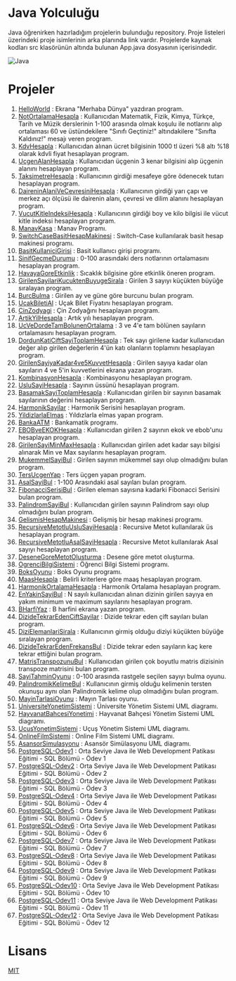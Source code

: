 # Java Yolculuğu
Java öğrenirken hazırladığım projelerin bulunduğu repository. Proje listeleri üzerindeki proje isimlerinin arka planında link vardır. Projelerde kaynak kodları src klasörünün altında bulunan App.java dosyasının içerisindedir.

![Java](https://www.mediaclick.com.tr/application/files/6816/8130/9538/java.png)

# Projeler
1. [HelloWorld](https://github.com/EkojeaNx/JavaRoadMapProjects/tree/main/HelloWorld) : Ekrana "Merhaba Dünya" yazdıran program.
2. [NotOrtalamaHesapla](https://github.com/EkojeaNx/JavaRoadMapProjects/tree/main/NotOrtalamaHesapla) : Kullanıcıdan Matematik, Fizik, Kimya, Türkçe, Tarih ve Müzik derslerinin 1-100 arasında olmak koşulu ile notlarını alıp ortalaması 60 ve üstündekilere "Sınıfı Geçtiniz!" altındakilere "Sınıfta Kaldınız!" mesajı veren program.
3. [KdvHesapla](https://github.com/EkojeaNx/JavaRoadMapProjects/tree/main/KdvHesapla) : Kullanıcıdan alınan ücret bilgisinin 1000 tl üzeri %8 altı %18 olarak kdvli fiyat hesaplayan program.
4. [UcgenAlanHesapla](https://github.com/EkojeaNx/JavaRoadMapProjects/tree/main/UcgenAlanHesapla)
: Kullanıcıdan üçgenin 3 kenar bilgisini alıp üçgenin alanını hesaplayan program.
5. [TaksimetreHesapla](https://github.com/EkojeaNx/JavaRoadMapProjects/tree/main/TaksimetreHesapla) : Kullanıcının girdiği mesafeye göre ödenecek tutarı hesaplayan program.
6. [DaireninAlaniVeCevresiniHesapla](https://github.com/EkojeaNx/JavaRoadMapProjects/tree/main/DaireninAlaniVeCevresiniHesapla) : Kullanıcının girdiği yarı çapı ve merkez açı ölçüsü ile dairenin alanı, çevresi ve dilim alanını hesaplayan program.
7. [VucutKitleIndeksiHesapla](https://github.com/EkojeaNx/JavaRoadMapProjects/tree/main/VucutKitleIndeksiHesapla) : Kullanıcının girdiği boy ve kilo bilgisi ile vücut kitle indeksi hesaplayan program.
8. [ManavKasa](https://github.com/EkojeaNx/JavaRoadMapProjects/tree/main/ManavKasa) : Manav Programı.
9. [SwitchCaseBasitHesapMakinesi](https://github.com/EkojeaNx/JavaRoadMapProjects/tree/main/SwitchCaseBasitHesapMakinesi) : Switch-Case kullanılarak basit hesap makinesi programı.
10. [BasitKullaniciGirisi](https://github.com/EkojeaNx/JavaRoadMapProjects/tree/main/BasitKullaniciGirisi) : Basit kullanıcı girişi programı.
11. [SinifGecmeDurumu](https://github.com/EkojeaNx/JavaRoadMapProjects/tree/main/SinifGecmeDurumu) : 0-100 arasındaki ders notlarının ortalamasını hesaplayan program.
12. [HavayaGoreEtkinlik](https://github.com/EkojeaNx/JavaRoadMapProjects/tree/main/HavayaGoreEtkinlik) : Sıcaklık bilgisine göre etkinlik öneren program.
13. [GirilenSayilariKucuktenBuyugeSirala](https://github.com/EkojeaNx/JavaRoadMapProjects/tree/main/GirilenSayilariKucuktenBuyugeSirala) : Girilen 3 sayıyı küçükten büyüğe sıralayan program.
14. [BurcBulma](https://github.com/EkojeaNx/JavaRoadMapProjects/tree/main/BurcBulma) : Girilen ay ve güne göre burcunu bulan program.
15. [UcakBiletiAl](https://github.com/EkojeaNx/JavaRoadMapProjects/tree/main/UcakBiletiAl) : Uçak Bilet Fiyatını hesaplayan program.
16. [CinZodyagi](https://github.com/EkojeaNx/JavaRoadMapProjects/tree/main/CinZodyagi) : Çin Zodyağını hesaplayan program.
17. [ArtikYilHesapla](https://github.com/EkojeaNx/JavaRoadMapProjects/tree/main/ArtikYilHesapla) : Artık yılı hesaplayan program.
18. [UcVeDordeTamBolunenOrtalama](https://github.com/EkojeaNx/JavaRoadMapProjects/tree/main/UcVeDordeTamBolunenOrtalama) : 3 ve 4'e tam bölünen sayıların ortalamasını hesaplayan program.
19. [DordunKatiCiftSayiToplamHesapla](https://github.com/EkojeaNx/JavaRoadMapProjects/tree/main/DordunKatiCiftSayiToplamHesapla) : Tek sayı girilene kadar kullanıcıdan değer alıp girilen değerlerin 4'ün katı olanların toplamını hesaplayan program.
20. [GirilenSayiyaKadar4ve5KuvvetHesapla](https://github.com/EkojeaNx/JavaRoadMapProjects/tree/main/GirilenSayiyaKadar4ve5KuvvetHesapla) : Girilen sayıya kadar olan sayıların 4 ve 5'in kuvvetlerini ekrana yazan program.
21. [KombinasyonHesapla](https://github.com/EkojeaNx/JavaRoadMapProjects/tree/main/KombinasyonHesapla) : Kombinasyonu hesaplayan program.
22. [UsluSayiHesapla](https://github.com/EkojeaNx/JavaRoadMapProjects/tree/main/UsluSayiHesapla) : Sayının üssünü hesaplayan program.
23. [BasamakSayiToplamHesapla](https://github.com/EkojeaNx/JavaRoadMapProjects/tree/main/BasamakSayiToplamHesapla) : Kullanıcıdan girilen bir sayının basamak sayılarının değerini hesaplayan program.
24. [HarmonikSayilar](https://github.com/EkojeaNx/JavaRoadMapProjects/tree/main/HarmonikSayilar) : Harmonik Serisini hesaplayan program.
25. [YildizlarlaElmas](https://github.com/EkojeaNx/JavaRoadMapProjects/tree/main/YildizlarlaElmas) : Yıldızlarla elmas yapan program.
26. [BankaATM](https://github.com/EkojeaNx/JavaRoadMapProjects/tree/main/BankaATM) : Bankamatik programı.
27. [EBOBveEKOKHesapla](https://github.com/EkojeaNx/JavaRoadMapProjects/tree/main/EBOBveEKOKHesapla) : Kullanıcıdan girilen 2 sayının ekok ve ebob'unu hesaplayan program.
28. [GirilenSayiMinMaxHesapla](https://github.com/EkojeaNx/JavaRoadMapProjects/tree/main/GirilenSayiMinMaxHesapla) : Kullanıcıdan girilen adet kadar sayı bilgisi alınarak Min ve Max sayılarını hesaplayan program.
29. [MukemmelSayiBul](https://github.com/EkojeaNx/JavaRoadMapProjects/tree/main/MukemmelSayiBul) : Girilen sayının mükemmel sayı olup olmadığını bulan program.
30. [TersUcgenYap](https://github.com/EkojeaNx/JavaRoadMapProjects/tree/main/TersUcgenYap) : Ters üçgen yapan program.
31. [AsalSayiBul](https://github.com/EkojeaNx/JavaRoadMapProjects/tree/main/AsalSayiBul) : 1-100 Arasındaki asal sayıları bulan program.
32. [FibonacciSerisiBul](https://github.com/EkojeaNx/JavaRoadMapProjects/tree/main/FibonacciSerisiBul) : Girilen eleman sayısına kadarki Fibonacci Serisini bulan program.
33. [PalindromSayiBul](https://github.com/EkojeaNx/JavaRoadMapProjects/tree/main/PalindromSayiBul) : Kullanıcıdan girilen sayının Palindrom sayı olup olmadığını bulan program.
34. [GelismisHesapMakinesi](https://github.com/EkojeaNx/JavaRoadMapProjects/tree/main/GelismisHesapMakinesi) : Gelişmiş bir hesap makinesi programı.
35. [RecursiveMetotluUsluSayiHesapla](https://github.com/EkojeaNx/JavaRoadMapProjects/tree/main/RecursiveMetotluUsluSayiHesapla) : Recursive Metot kullanılarak üs hesaplayan program.
36. [RecursiveMetotluAsalSayiHesapla](https://github.com/EkojeaNx/JavaRoadMapProjects/tree/main/RecursiveMetotluAsalSayiHesapla) : Recursive Metot kullanılarak Asal sayıyı hesaplayan program.
37. [DeseneGoreMetotOlusturma](https://github.com/EkojeaNx/JavaRoadMapProjects/tree/main/DeseneGoreMetotOlusturma) : Desene göre metot oluşturma.
38. [OgrenciBilgiSistemi](https://github.com/EkojeaNx/JavaRoadMapProjects/tree/main/OgrenciBilgiSistemi) : Öğrenci Bilgi Sistemi programı.
39. [BoksOyunu](https://github.com/EkojeaNx/JavaRoadMapProjects/tree/main/BoksOyunu) : Boks Oyunu programı.
40. [MaasHesapla](https://github.com/EkojeaNx/JavaRoadMapProjects/tree/main/MaasHesapla) : Belirli kriterlere göre maaş hesaplayan program.
41. [HarmonikOrtalamaHesapla](https://github.com/EkojeaNx/JavaRoadMapProjects/tree/main/HarmonikOrtalamaHesapla) : Harmonik Ortalama hesaplayan program.
42. [EnYakinSayiBul](https://github.com/EkojeaNx/JavaRoadMapProjects/tree/main/EnYakinSayiBul) : N sayılı kullanıcıdan alınan dizinin girilen sayıya en yakım minimum ve maximum sayılarını hesaplayan program.
43. [BHarfiYaz](https://github.com/EkojeaNx/JavaRoadMapProjects/tree/main/BHarfiYaz) : B harfini ekrana yazan program.
44. [DizideTekrarEdenCiftSayilar](https://github.com/EkojeaNx/JavaRoadMapProjects/tree/main/DizideTekrarEdenCiftSayilar) : Dizide tekrar eden çift sayıları bulan program.
45. [DiziElemanlariSirala](https://github.com/EkojeaNx/JavaRoadMapProjects/tree/main/DiziElemanlariSirala) : Kullanıcının girmiş olduğu diziyi küçükten büyüğe sıralayan program.
46. [DizideTekrarEdenFrekansBul](https://github.com/EkojeaNx/JavaRoadMapProjects/tree/main/DizideTekrarEdenFrekansBul) : Dizide tekrar eden sayıların kaç kere tekrar ettiğini bulan program.
47. [MatrisTranspozunuBul](https://github.com/EkojeaNx/JavaRoadMapProjects/tree/main/MatrisTranspozunuBul) : Kullanıcıdan girilen çok boyutlu matris dizisinin transpoze matrisini bulan program.
48. [SayiTahminOyunu](https://github.com/EkojeaNx/JavaRoadMapProjects/tree/main/SayiTahminOyunu) : 0-100 arasında rastgele seçilen sayıyı bulma oyunu.
49. [PalindromikKelimeBul](https://github.com/EkojeaNx/JavaRoadMapProjects/tree/main/PalindromikKelimeBul) : Kullanıcının girmiş olduğu kelimenin tersten okunuşu aynı olan Palindromik kelime olup olmadığını bulan program.
50. [MayinTarlasiOyunu](https://github.com/EkojeaNx/JavaRoadMapProjects/tree/EkojeaN/MayinTarlasiOyunu) : Mayın Tarlası oyunu.
51. [UniversiteYonetimSistemi](https://github.com/EkojeaNx/JavaRoadMapProjects/blob/EkojeaN/UniversiteYonetimSistemi/UniversiteYonetimSistemiUML.drawio.png) : Üniversite Yönetim Sistemi UML diagramı.
52. [HayvanatBahcesiYonetimi](https://github.com/EkojeaNx/JavaRoadMapProjects/blob/EkojeaN/HayvanatBahcesiYonetimi/HayvanatBahcesiYonetimi.drawio.png) : Hayvanat Bahçesi Yönetim Sistemi UML diagramı.
53. [UcusYonetimSistemi](https://github.com/EkojeaNx/JavaRoadMapProjects/blob/EkojeaN/UcusYonetimSistemi/UcusYonetimSistemi.drawio.png) : Uçuş Yönetim Sistemi UML diagramı.
54. [OnlineFilmSistemi](https://github.com/EkojeaNx/JavaRoadMapProjects/blob/EkojeaN/OnlineFilmSistemi/OnlineFilmSistemi.drawio.png) : Online Film Sistemi UML diagramı.
55. [AsansorSimulasyonu](https://github.com/EkojeaNx/JavaRoadMapProjects/blob/EkojeaN/AsansorSimulasyonu/AsansorSimulasyonu.drawio.png) : Asansör Simülasyonu UML diagramı.
56. [PostgreSQL-Odev1](https://github.com/EkojeaNx/JavaRoadMapProjects/blob/EkojeaN/PostgreSQL/Odev1.sql) : Orta Seviye Java ile Web Development Patikası Eğitimi - SQL Bölümü - Ödev 1
57. [PostgreSQL-Odev2](https://github.com/EkojeaNx/JavaRoadMapProjects/blob/EkojeaN/PostgreSQL/Odev2.sql) : Orta Seviye Java ile Web Development Patikası Eğitimi - SQL Bölümü - Ödev 2
58. [PostgreSQL-Odev3](https://github.com/EkojeaNx/JavaRoadMapProjects/blob/EkojeaN/PostgreSQL/Odev3.sql) : Orta Seviye Java ile Web Development Patikası Eğitimi - SQL Bölümü - Ödev 3
59. [PostgreSQL-Odev4](https://github.com/EkojeaNx/JavaRoadMapProjects/blob/EkojeaN/PostgreSQL/Odev4.sql) : Orta Seviye Java ile Web Development Patikası Eğitimi - SQL Bölümü - Ödev 4
60. [PostgreSQL-Odev5](https://github.com/EkojeaNx/JavaRoadMapProjects/blob/EkojeaN/PostgreSQL/Odev5.sql) : Orta Seviye Java ile Web Development Patikası Eğitimi - SQL Bölümü - Ödev 5
61. [PostgreSQL-Odev6](https://github.com/EkojeaNx/JavaRoadMapProjects/blob/EkojeaN/PostgreSQL/Odev6.sql) : Orta Seviye Java ile Web Development Patikası Eğitimi - SQL Bölümü - Ödev 6
62. [PostgreSQL-Odev7](https://github.com/EkojeaNx/JavaRoadMapProjects/blob/EkojeaN/PostgreSQL/Odev7.sql) : Orta Seviye Java ile Web Development Patikası Eğitimi - SQL Bölümü - Ödev 7
63. [PostgreSQL-Odev8](https://github.com/EkojeaNx/JavaRoadMapProjects/blob/EkojeaN/PostgreSQL/Odev8.sql) : Orta Seviye Java ile Web Development Patikası Eğitimi - SQL Bölümü - Ödev 8
64. [PostgreSQL-Odev9](https://github.com/EkojeaNx/JavaRoadMapProjects/blob/EkojeaN/PostgreSQL/Odev9.sql) : Orta Seviye Java ile Web Development Patikası Eğitimi - SQL Bölümü - Ödev 9
65. [PostgreSQL-Odev10](https://github.com/EkojeaNx/JavaRoadMapProjects/blob/EkojeaN/PostgreSQL/Odev10.sql) : Orta Seviye Java ile Web Development Patikası Eğitimi - SQL Bölümü - Ödev 10
66. [PostgreSQL-Odev11](https://github.com/EkojeaNx/JavaRoadMapProjects/blob/EkojeaN/PostgreSQL/Odev11.sql) : Orta Seviye Java ile Web Development Patikası Eğitimi - SQL Bölümü - Ödev 11
67. [PostgreSQL-Odev12](https://github.com/EkojeaNx/JavaRoadMapProjects/blob/EkojeaN/PostgreSQL/Odev12.sql) : Orta Seviye Java ile Web Development Patikası Eğitimi - SQL Bölümü - Ödev 12

# Lisans
[MIT](https://github.com/EkojeaNx/JavaRoadMapProjects/blob/main/LICENSE)